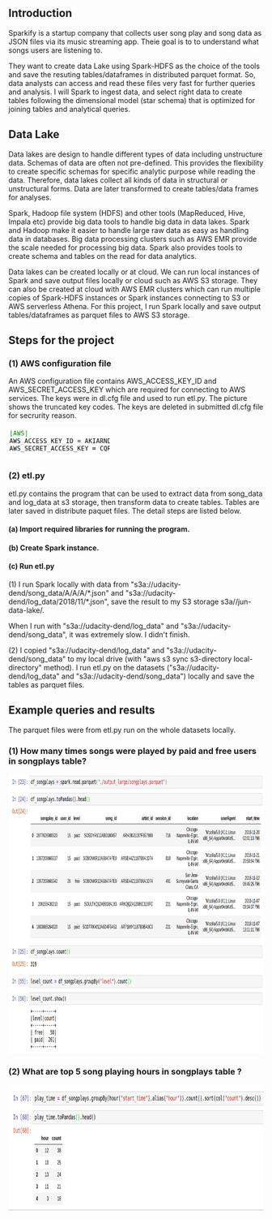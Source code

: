 
## Introduction

Sparkify is a startup company that collects user song play and song data as JSON files via its music streaming app. Theie goal is to to understand what songs users are listening to.

They want to create data Lake using Spark-HDFS as the choice of the tools and save the resuting tables/dataframes in distributed parquet format. So, data analysts can access and read these files very fast for further queries and analysis. I will Spark to ingest data, and select right data to create tables following the dimensional model (star schema) that is optimized for joining tables and analytical queries.


## Data Lake

Data lakes are design to handle different types of data including unstructure data. Schemas of data are often not pre-defined. This provides the flexibility to create specific schemas for specific analytic purpose while reading the data. Therefore, data lakes collect all kinds of data in structural or unstructural forms. Data are later transformed to create tables/data frames for analyses.  

Spark, Hadoop file system (HDFS) and other tools (MapReduced, Hive, Impala etc) provide big data tools to handle big data in data lakes. Spark and Hadoop make it easier to handle large raw data as easy as handling data in databases. Big data processing clusters such as AWS EMR provide the scale needed for processing big data. Spark also provides tools to create schema and tables on the read for data analytics.  

Data lakes can be created locally or at cloud.  We can run local instances of Spark and save output files locally or cloud such as AWS S3 storage.  They can also be created at cloud with AWS EMR clusters which can run multiple copies of Spark-HDFS instances or Spark instances connecting to S3 or AWS serverless Athena. For this project, I run Spark locally and save output tables/dataframes as parquet files to AWS S3 storage.  

## Steps for the project 

### (1) AWS configuration file 

An AWS configuration file contains AWS_ACCESS_KEY_ID and AWS_SECRET_ACCESS_KEY which are required for connecting to AWS services.  The keys were in dl.cfg file and used to run etl.py.  The picture shows the truncated key codes. The keys are deleted in submitted dl.cfg file for secrurity reason.  

<img src="conf.png" style="width:200px;height:60px;">

### (2) etl.py

etl.py contains the program that can be used to extract data from song_data and log_data at s3 storage, then transform data to create tables.  Tables are later saved in distribute paquet files.  The detail steps are listed below.

#### (a) Import required libraries for running the program.

#### (b) Create Spark instance. 

#### (c) Run etl.py 

(1) I run Spark locally with data from "s3a://udacity-dend/song_data/A/A/A/\*.json" and "s3a://udacity-dend/log_data/2018/11/\*.json", save the result to my S3 storage s3a//jun-data-lake/. 

When I run with "s3a://udacity-dend/log_data" and "s3a://udacity-dend/song_data", it was extremely slow. I didn't finish.  

(2) I copied "s3a://udacity-dend/log_data" and "s3a://udacity-dend/song_data" to my local drive (with "aws s3 sync s3-directory local-directory" method).  I run etl.py on the datasets ("s3a://udacity-dend/log_data" and "s3a://udacity-dend/song_data") locally and save the tables as parquet files. 

    

## Example queries and results

The parquet files were from etl.py run on the whole datasets locally.  

### (1) How many times songs were played by paid and free users in songplays table?   

<img src="songplays1.png" style="width:1000px;height:550px;">

### (2) What are top 5 song playing hours in songplays table ? 

<img src="songplays2.png" style="width:850px;height:250px;">
